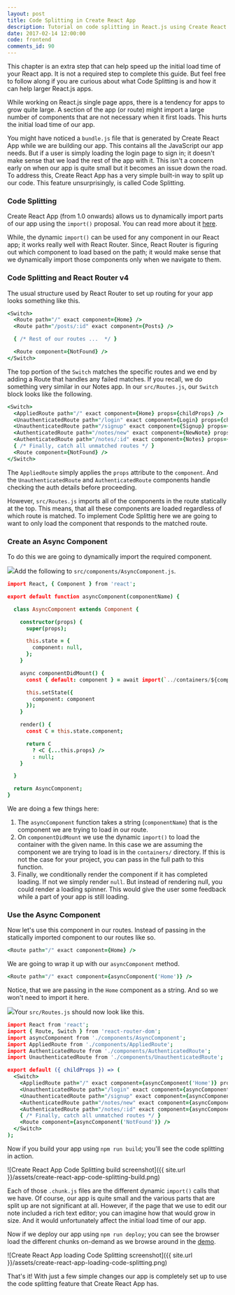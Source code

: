 ```yaml
---
layout: post
title: Code Splitting in Create React App
description: Tutorial on code splitting in React.js using Create React App and React Router v4. Setting up routes to load asynchronously using the dynamic import() in Create React App 1.0.
date: 2017-02-14 12:00:00
code: frontend
comments_id: 90
---
```


This chapter is an extra step that can help speed up the initial load time of your React app. It is not a required step to complete this guide. But feel free to follow along if you are curious about what Code Splitting is and how it can help larger React.js apps.

While working on React.js single page apps, there is a tendency for apps to grow quite large. A section of the app (or route) might import a large number of components that are not necessary when it first loads. This hurts the initial load time of our app.

You might have noticed a `bundle.js` file that is generated by Create React App while we are building our app. This contains all the JavaScript our app needs. But if a user is simply loading the login page to sign in; it doesn't make sense that we load the rest of the app with it. This isn't a concern early on when our app is quite small but it becomes an issue down the road. To address this, Create React App has a very simple built-in way to split up our code. This feature unsurprisingly, is called Code Splitting.

### Code Splitting

Create React App (from 1.0 onwards) allows us to dynamically import parts of our app using the `import()` proposal. You can read more about it [here](https://facebook.github.io/react/blog/2017/05/18/whats-new-in-create-react-app.html#code-splitting-with-dynamic-import).

While, the dynamic `import()` can be used for any component in our React app; it works really well with React Router. Since, React Router is figuring out which component to load based on the path; it would make sense that we dynamically import those components only when we navigate to them.

### Code Splitting and React Router v4

The usual structure used by React Router to set up routing for your app looks something like this.

``` coffee
<Switch>
  <Route path="/" exact component={Home} />
  <Route path="/posts/:id" exact component={Posts} />

  { /* Rest of our routes ...  */ }

  <Route component={NotFound} />
</Switch>
```

The top portion of the `Switch` matches the specific routes and we end by adding a Route that handles any failed matches. If you recall, we do something very similar in our Notes app. In our `src/Routes.js`, our `Switch` block looks like the following.

``` coffee
<Switch>
  <AppliedRoute path="/" exact component={Home} props={childProps} />
  <UnauthenticatedRoute path="/login" exact component={Login} props={childProps} />
  <UnauthenticatedRoute path="/signup" exact component={Signup} props={childProps} />
  <AuthenticatedRoute path="/notes/new" exact component={NewNote} props={childProps} />
  <AuthenticatedRoute path="/notes/:id" exact component={Notes} props={childProps} />
  { /* Finally, catch all unmatched routes */ }
  <Route component={NotFound} />
</Switch>
```

The `AppliedRoute` simply applies the `props` attribute to the `component`. And the `UnauthenticatedRoute` and `AuthenticatedRoute` components handle checking the auth details before proceeding.

However, `src/Routes.js` imports all of the components in the route statically at the top. This means, that all these components are loaded regardless of which route is matched. To implement Code Splittig here we are going to want to only load the component that responds to the matched route.

### Create an Async Component

To do this we are going to dynamically import the required component.

<img class="code-marker" src="{{ site.url }}/assets/s.png" />Add the following to `src/components/AsyncComponent.js`.

``` coffee
import React, { Component } from 'react';

export default function asyncComponent(componentName) {

  class AsyncComponent extends Component {

    constructor(props) {
      super(props);

      this.state = {
        component: null,
      };
    }

    async componentDidMount() {
      const { default: component } = await import(`../containers/${componentName}`);

      this.setState({
        component: component
      });
    }

    render() {
      const C = this.state.component;

      return C
        ? <C {...this.props} />
        : null;
    }

  }

  return AsyncComponent;
}
```

We are doing a few things here:

1. The `asyncComponent` function takes a string (`componentName`) that is the component we are trying to load in our route.
2. On `componentDidMount` we use the dynamic `import()` to load the container with the given name. In this case we are assuming the component we are trying to load is in the `containers/` directory. If this is not the case for your project, you can pass in the full path to this function.
3. Finally, we conditionally render the component if it has completed loading. If not we simply render `null`. But instead of rendering null, you could render a loading spinner. This would give the user some feedback while a part of your app is still loading.

### Use the Async Component

Now let's use this component in our routes. Instead of passing in the statically imported component to our routes like so.

``` coffee
<Route path="/" exact component={Home} />
```

We are going to wrap it up with our `asyncComponent` method.

``` coffee
<Route path="/" exact component={asyncComponent('Home')} />
```

Notice, that we are passing in the `Home` component as a string. And so we won't need to import it here.

<img class="code-marker" src="{{ site.url }}/assets/s.png" />Your `src/Routes.js` should now look like this.

``` coffee
import React from 'react';
import { Route, Switch } from 'react-router-dom';
import asyncComponent from './components/AsyncComponent';
import AppliedRoute from './components/AppliedRoute';
import AuthenticatedRoute from './components/AuthenticatedRoute';
import UnauthenticatedRoute from './components/UnauthenticatedRoute';

export default ({ childProps }) => (
  <Switch>
    <AppliedRoute path="/" exact component={asyncComponent('Home')} props={childProps} />
    <UnauthenticatedRoute path="/login" exact component={asyncComponent('Login')} props={childProps} />
    <UnauthenticatedRoute path="/signup" exact component={asyncComponent('Signup')} props={childProps} />
    <AuthenticatedRoute path="/notes/new" exact component={asyncComponent('NewNote')} props={childProps} />
    <AuthenticatedRoute path="/notes/:id" exact component={asyncComponent('Notes')} props={childProps} />
    { /* Finally, catch all unmatched routes */ }
    <Route component={asyncComponent('NotFound')} />
  </Switch>
);
```

Now if you build your app using `npm run build`; you'll see the code splitting in action.

![Create React App Code Splitting build screenshot]({{ site.url }}/assets/create-react-app-code-splitting-build.png)

Each of those `.chunk.js` files are the different dynamic `import()` calls that we have.  Of course, our app is quite small and the various parts that are split up are not significant at all. However, if the page that we use to edit our note included a rich text editor; you can imagine how that would grow in size. And it would unfortunately affect the initial load time of our app.

Now if we deploy our app using `npm run deploy`; you can see the browser load the different chunks on-demand as we browse around in the [demo](https://demo.serverless-stack.com). 

![Create React App loading Code Splitting screenshot]({{ site.url }}/assets/create-react-app-loading-code-splitting.png)

That's it! With just a few simple changes our app is completely set up to use the code splitting feature that Create React App has.
